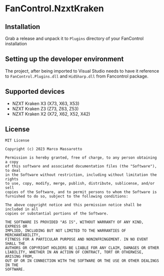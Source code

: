 # FanControl.NzxtKraken

## Installation

Grab a release and unpack it to `Plugins` directory of your FanControl installation

## Setting up the developer environment

The project, after being imported to Visual Studio needs to have it reference to `FanControl.Plugins.dll` and `HidSharp.dll` from Fancontrol package.

## Supported devices

- NZXT Kraken X3 (X73, X63, X53)
- NZXT Kraken Z3 (Z73, Z63, Z53)
- NZXT Kraken X2 (X72, X62, X52, X42)

## License

```
MIT License

Copyright (c) 2023 Marco Massarotto

Permission is hereby granted, free of charge, to any person obtaining a copy
of this software and associated documentation files (the "Software"), to deal
in the Software without restriction, including without limitation the rights
to use, copy, modify, merge, publish, distribute, sublicense, and/or sell
copies of the Software, and to permit persons to whom the Software is
furnished to do so, subject to the following conditions:

The above copyright notice and this permission notice shall be included in all
copies or substantial portions of the Software.

THE SOFTWARE IS PROVIDED "AS IS", WITHOUT WARRANTY OF ANY KIND, EXPRESS OR
IMPLIED, INCLUDING BUT NOT LIMITED TO THE WARRANTIES OF MERCHANTABILITY,
FITNESS FOR A PARTICULAR PURPOSE AND NONINFRINGEMENT. IN NO EVENT SHALL THE
AUTHORS OR COPYRIGHT HOLDERS BE LIABLE FOR ANY CLAIM, DAMAGES OR OTHER
LIABILITY, WHETHER IN AN ACTION OF CONTRACT, TORT OR OTHERWISE, ARISING FROM,
OUT OF OR IN CONNECTION WITH THE SOFTWARE OR THE USE OR OTHER DEALINGS IN THE
SOFTWARE.
```
